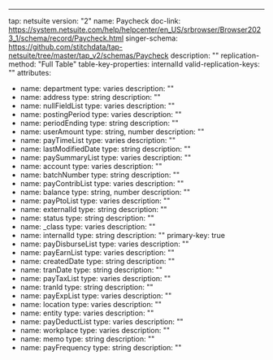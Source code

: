 ---
tap: netsuite
version: "2"
name: Paycheck
doc-link: https://system.netsuite.com/help/helpcenter/en_US/srbrowser/Browser2023_1/schema/record/Paycheck.html
singer-schema: https://github.com/stitchdata/tap-netsuite/tree/master/tap_v2/schemas/Paycheck
description: ""
replication-method: "Full Table"
table-key-properties: internalId
valid-replication-keys: ""
attributes:
- name: department
  type: varies
  description: ""
- name: address
  type: string
  description: ""
- name: nullFieldList
  type: varies
  description: ""
- name: postingPeriod
  type: varies
  description: ""
- name: periodEnding
  type: string
  description: ""
- name: userAmount
  type: string, number
  description: ""
- name: payTimeList
  type: varies
  description: ""
- name: lastModifiedDate
  type: string
  description: ""
- name: paySummaryList
  type: varies
  description: ""
- name: account
  type: varies
  description: ""
- name: batchNumber
  type: string
  description: ""
- name: payContribList
  type: varies
  description: ""
- name: balance
  type: string, number
  description: ""
- name: payPtoList
  type: varies
  description: ""
- name: externalId
  type: string
  description: ""
- name: status
  type: string
  description: ""
- name: _class
  type: varies
  description: ""
- name: internalId
  type: string
  description: ""
  primary-key: true
- name: payDisburseList
  type: varies
  description: ""
- name: payEarnList
  type: varies
  description: ""
- name: createdDate
  type: string
  description: ""
- name: tranDate
  type: string
  description: ""
- name: payTaxList
  type: varies
  description: ""
- name: tranId
  type: string
  description: ""
- name: payExpList
  type: varies
  description: ""
- name: location
  type: varies
  description: ""
- name: entity
  type: varies
  description: ""
- name: payDeductList
  type: varies
  description: ""
- name: workplace
  type: varies
  description: ""
- name: memo
  type: string
  description: ""
- name: payFrequency
  type: string
  description: ""

